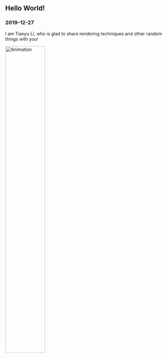 ## Hello World!
### 2019-12-27

I am Tianyu Li, who is glad to share rendering techniques and other random things with you!

<img src="https://github.com/WeakKnight/weakknight.github.io/raw/master/assets/rtanimation.gif" width="50%" alt="Animation"/>